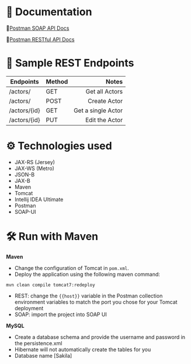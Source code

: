 # 📃 Documentation
🧼[Postman SOAP API Docs](https://solar-moon-337367.postman.co/documentation/26735313-b649cbd2-73d2-4e0e-9b1c-65bc5ae50377/publish?workspaceId=730782f6-89af-45c9-8f0e-a2de3e3cf8dd)


📧[Postman RESTful API Docs](https://solar-moon-337367.postman.co/documentation/26735313-baf849a5-8acc-4ee3-a67f-b780ed3f4e6e/publish?workspaceId=730782f6-89af-45c9-8f0e-a2de3e3cf8dd)

# 📌 Sample REST Endpoints
| Endpoints                               | Method |                                      Notes |
|-----------------------------------------|:-------|-------------------------------------------:|
| /actors/                                | GET    |                             Get all Actors |
| /actors/                                | POST   |                              Create  Actor |
| /actors/{id}                            | GET    |                         Get a single Actor |
| /actors/{id}                            | PUT    |                             Edit the Actor |



# ⚙ Technologies used
* JAX-RS (Jersey)
* JAX-WS (Metro)
* JSON-B
* JAX-B
* Maven
* Tomcat
* Intellij IDEA Ultimate
* Postman
* SOAP-UI

# 🛠 Run with Maven
**Maven**

* Change the configuration of Tomcat in `pom.xml`. 
* Deploy the application using the following maven command:
```
mvn clean compile tomcat7:redeploy
```
* REST: change the `{{host}}` variable in the Postman collection environment variables to match the port you chose for your Tomcat deployment
* SOAP: import the project into SOAP UI

**MySQL**
* Create a database schema and provide the username and password in the persistence.xml
* Hibernate will not automatically create the tables for you 
* Database name [Sakila] 
